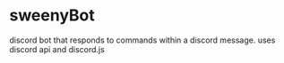 # sweenyBot
discord bot that responds to commands within a discord message. uses discord api and discord.js
